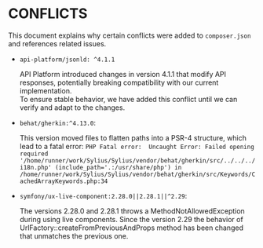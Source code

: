 # CONFLICTS

This document explains why certain conflicts were added to `composer.json` and references related issues.

- `api-platform/jsonld: ^4.1.1`

  API Platform introduced changes in version 4.1.1 that modify API responses, potentially breaking compatibility with our current implementation.  
  To ensure stable behavior, we have added this conflict until we can verify and adapt to the changes.

- `behat/gherkin:^4.13.0`:

  This version moved files to flatten paths into a PSR-4 structure, which lead to a fatal error:
  `PHP Fatal error:  Uncaught Error: Failed opening required '/home/runner/work/Sylius/Sylius/vendor/behat/gherkin/src/../../../i18n.php' (include_path='.:/usr/share/php') in /home/runner/work/Sylius/Sylius/vendor/behat/gherkin/src/Keywords/CachedArrayKeywords.php:34`

- `symfony/ux-live-component:2.28.0||2.28.1||^2.29`:

  The versions 2.28.0 and 2.28.1 throws a MethodNotAllowedException during using live components.
  Since the version 2.29 the behavior of UrlFactory::createFromPreviousAndProps method has been changed that unmatches the previous one.
